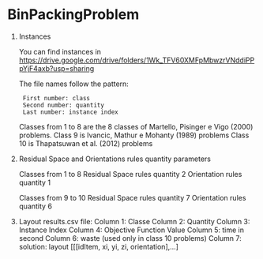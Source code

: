 # BinPackingProblem

1. Instances

   	You can find instances in https://drive.google.com/drive/folders/1Wk_TFV60XMFpMbwzrVNddiPPpYjF4axb?usp=sharing

	The file names follow the pattern:

		First number: class
		Second number: quantity
		Last number: instance index

	Classes from 1 to 8 are the 8 classes of Martello, Pisinger e Vigo (2000) problems.
	Class 9 is Ivancic, Mathur e Mohanty (1989) problems
	Class 10 is Thapatsuwan et al. (2012) problems

3. Residual Space and Orientations rules quantity parameters

	Classes from 1 to 8
		Residual Space rules quantity 2
		Orientation rules quantity 1

	Classes from 9 to 10
		Residual Space rules quantity 7
		Orientation rules quantity 6

4. Layout results.csv file:
	Column 1: Classe
	Column 2: Quantity
	Column 3: Instance Index
	Column 4: Objective Function Value
	Column 5: time in second
	Column 6: waste (used only in class 10 problems)
	Column 7: solution: layout [[[idItem, xi, yi, zi, orientation],...] 
